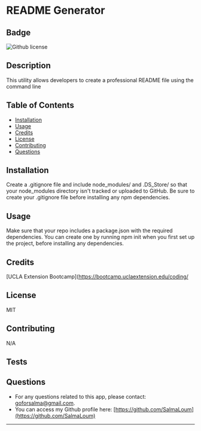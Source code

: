 
# README Generator

## Badge 
![Github license](https://img.shields.io/static/v1?label=License&message=MIT&color=informational)

## Description
This utility allows developers to create a professional README file using the command line

## Table of Contents
* [Installation](#installation)
* [Usage](#usage)
* [Credits](#credits)
* [License](#license)
* [Contributing](#contributing)
* [Questions](#questions)

## Installation
Create a .gitignore file and include node_modules/ and .DS_Store/ so that your node_modules directory isn't tracked or uploaded to GitHub. Be sure to create your .gitignore file before installing any npm dependencies.

## Usage
Make sure that your repo includes a package.json with the required dependencies. You can create one by running npm init when you first set up the project, before installing any dependencies.

## Credits
[UCLA Extension Bootcamp](https://bootcamp.uclaextension.edu/coding/

## License
MIT

## Contributing
N/A

## Tests

## Questions
- For any questions related to this app, please contact: goforsalma@gmail.com. 
- You can access my Github profile here: [https://github.com/SalmaLoum](https://github.com/SalmaLoum)
----
		